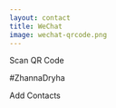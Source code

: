 ```yaml
---
layout: contact
title: WeChat
image: wechat-qrcode.png
---
```


Scan QR Code

#ZhannaDryha

Add Contacts